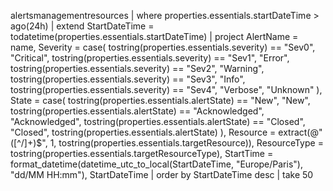 alertsmanagementresources
| where properties.essentials.startDateTime > ago(24h)
| extend StartDateTime = todatetime(properties.essentials.startDateTime)
| project 
    AlertName = name,
    Severity = case(
        tostring(properties.essentials.severity) == "Sev0", "Critical",
        tostring(properties.essentials.severity) == "Sev1", "Error", 
        tostring(properties.essentials.severity) == "Sev2", "Warning",
        tostring(properties.essentials.severity) == "Sev3", "Info",
        tostring(properties.essentials.severity) == "Sev4", "Verbose",
        "Unknown"
    ),
    State = case(
        tostring(properties.essentials.alertState) == "New", "New",
        tostring(properties.essentials.alertState) == "Acknowledged", "Acknowledged", 
        tostring(properties.essentials.alertState) == "Closed", "Closed",
        tostring(properties.essentials.alertState)
    ),
    Resource = extract(@"([^/]+)$", 1, tostring(properties.essentials.targetResource)),
    ResourceType = tostring(properties.essentials.targetResourceType),
    StartTime = format_datetime(datetime_utc_to_local(StartDateTime, "Europe/Paris"), "dd/MM HH:mm"),
    StartDateTime 
| order by StartDateTime desc
| take 50
